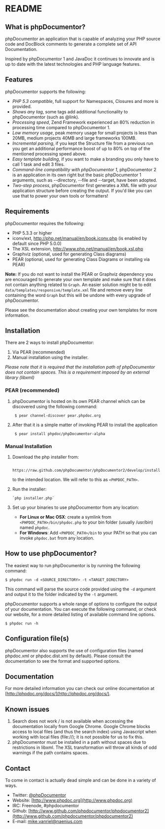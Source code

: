README
======

What is phpDocumentor?
----------------

phpDocumentor an application that is capable of analyzing your PHP source code and
DocBlock comments to generate a complete set of API Documentation.

Inspired by phpDocumentor 1 and JavaDoc it continues to innovate and is up to date
with the latest technologies and PHP language features.

Features
--------

phpDocumentor supports the following:

* *PHP 5.3 compatible*, full support for Namespaces, Closures and more is provided.
* *Shows any tag*, some tags add additional functionality to phpDocumentor (such as @link).
* *Processing speed*, Zend Framework experienced an 80% reduction in processing time compared to phpDocumentor 1.
* *Low memory usage*, peak memory usage for small projects is less than 20MB, medium projects 40MB and large frameworks 100MB.
* *Incremental parsing*, if you kept the Structure file from a previous run you get an additional performance boost of up
  to 80% on top of the mentioned processing speed above.
* *Easy template building*, if you want to make a branding you only have to call 1 task and edit 3 files.
* *Command-line compatibility with phpDocumentor 1*, phpDocumentor 2 is an application in its own right but the
  basic phpDocumentor 1 arguments, such as --directory, --file and --target, have been adopted.
* *Two-step process*, phpDocumentor first generates a XML file with your application structure before creating the output.
  If you'd like you can use that to power your own tools or formatters!

Requirements
------------

phpDocumentor requires the following:

* PHP 5.3.3 or higher
* iconv/ext, http://php.net/manual/en/book.iconv.php (is enabled by default since PHP 5.0.0)
* The XSL extension, http://www.php.net/manual/en/book.xsl.php
* Graphviz (optional, used for generating Class diagrams)
* PEAR (optional, used for generating Class Diagrams or installing via PEAR)

**Note:**
If you do not want to install the PEAR or Graphviz dependency you are encouraged to generate your own template and make sure that it does not contain anything related to `Graph`.
An easier solution might be to edit `data/templates/responsive/template.xml` file and remove every line containing the word `Graph` but this will be undone with every upgrade of phpDocumentor.

Please see the documentation about creating your own templates for more information.

Installation
------------

There are 2 ways to install phpDocumentor:

1. Via PEAR (recommended)
2. Manual installation using the installer.

_*Please note* that it is required that the installation path of phpDocumentor does not
contain spaces. This is a requirement imposed by an external library (libxml)_

### PEAR (recommended)

1. phpDocumentor is hosted on its own PEAR channel which can be discovered using the following command:

        $ pear channel-discover pear.phpdoc.org

2. After that it is a simple matter of invoking PEAR to install the application

        $ pear install phpdoc/phpDocumentor-alpha

### Manual Installation

1. Download the php installer from:

        https://raw.github.com/phpDocumentor/phpDocumentor2/develop/installer.php

   to the intended location. We will refer to this as `<PHPDOC_PATH>`.

2. Run the installer:

       `php installer.php`

3. Set up your binaries to use phpDocumentor from any location:

   - __For Linux or Mac OSX__: create a symlink from `<PHPDOC_PATH>/bin/phpdoc.php`
      to your bin folder (usually /usr/bin) named `phpdoc`.
   - __For Windows__: Add `<PHPDOC_PATH>/bin` to your PATH so that you can invoke
      `phpdoc.bat` from any location.

How to use phpDocumentor?
-------------------

The easiest way to run phpDocumentor is by running the following command:

    $ phpdoc run -d <SOURCE_DIRECTORY> -t <TARGET_DIRECTORY>

This command will parse the source code provided using the `-d` argument and
output it to the folder indicated by the `-t` argument.

phpDocumentor supports a whole range of options to configure the output of your documentation.
You can execute the following command, or check our website, for a more detailed listing of available command line options.

    $ phpdoc run -h

Configuration file(s)
---------------------

phpDocumentor also supports the use of configuration files (named phpdoc.xml or phpdoc.dist.xml by default).
Please consult the documentation to see the format and supported options.

Documentation
-------------

For more detailed information you can check our online documentation at [http://phpdoc.org/docs/](http://phpdoc.org/docs/).

Known issues
------------

1. Search does not work / is not available when accessing the documentation locally from Google Chrome.
   Google Chrome blocks access to local files (and thus the search index) using Javascript when working
   with local files (file://); it is not possible for us to fix this.
2. phpDocumentor must be installed in a path without spaces due to restrictions in libxml. The XSL transformation
   will throw all kinds of odd warnings if the path contains spaces.

Contact
-------

To come in contact is actually dead simple and can be done in a variety of ways.

* Twitter: [@phpDocumentor](http://twitter.com/phpdocumentor)
* Website: [http://www.phpdoc.org](http://www.phpdoc.org)
* IRC:     Freenode, #phpdocumentor
* Github:  [http://www.github.com/phpdocumentor/phpdocumentor2](http://www.github.com/phpdocumentor/phpdocumentor2)
* E-mail:  [mike.vanriel@naenius.com](mailto:mike.vanriel@naenius.com)
